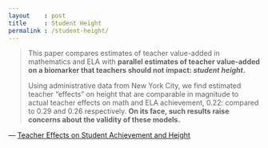 ```yaml
---
layout    : post
title     : Student Height
permalink : /student-height/
---
```



> This paper compares estimates of teacher value-added in mathematics
> and ELA with **parallel estimates of teacher value-added on a biomarker
> that teachers should not impact: _student height_.**
> 
> Using administrative data from New York City, we find estimated teacher
> “effects” on height that are comparable in magnitude to actual teacher
> effects on math and ELA achievement, 0.22: compared to 0.29 and 0.26
> respectively. **On its face, such results raise concerns about the validity
> of these models.**

&mdash; [Teacher Effects on Student Achievement and Height](https://www.nber.org/system/files/working_papers/w26480/w26480.pdf)
